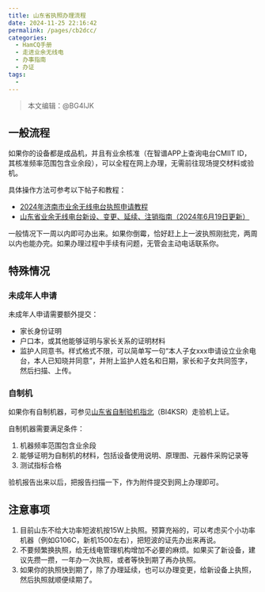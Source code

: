 ```yaml
---
title: 山东省执照办理流程
date: 2024-11-25 22:16:42
permalink: /pages/cb2dcc/
categories:
  - HamCQ手册
  - 走进业余无线电
  - 办事指南
  - 办证
tags:
  - 
---
```


> 本文编辑：@BG4IJK

## 一般流程

如果你的设备都是成品机，并且有业余核准（在智谱APP上查询电台CMIIT ID，其核准频率范围包含业余段），可以全程在网上办理，无需前往现场提交材料或验机。

具体操作方法可参考以下帖子和教程：

* [2024年济南市业余无线电台执照申请教程](https://mp.weixin.qq.com/s/QjzY6vXN3YxBdJlzoj4n4A)
* [山东省业余无线电台新设、变更、延续、注销指南（2024年6月19日更新）](https://forum.hamcq.cn/d/1936)

一般情况下一周以内即可办出来。如果你倒霉，恰好赶上上一波执照刚批完，两周以内也能办完。如果办理过程中手续有问题，无管会主动电话联系你。

## 特殊情况

### 未成年人申请

未成年人申请需要额外提交：

* 家长身份证明
* 户口本，或其他能够证明与家长关系的证明材料
* 监护人同意书。样式格式不限，可以简单写一句“本人子女xxx申请设立业余电台，本人已知晓并同意”，并附上监护人姓名和日期，家长和子女共同签字，然后扫描、上传。

### 自制机

如果你有自制机器，可参见[山东省自制验机指北](https://forum.hamcq.cn/d/4203)（BI4KSR）走验机上证。

自制机器需要满足条件：

1. 机器频率范围包含业余段
2. 能够证明为自制机的材料，包括设备使用说明、原理图、元器件采购记录等
3. 测试指标合格

验机报告出来以后，把报告扫描一下，作为附件提交到网上办理即可。

## 注意事项

1. 目前山东不给大功率短波机按15W上执照。预算充裕的，可以考虑买个小功率机器（例如G106C，新机1500左右），把短波的证先办出来再说。
2. 不要频繁换执照，给无线电管理机构增加不必要的麻烦。如果买了新设备，建议先攒一攒，一年办一次执照，或者等快到期了再办执照。
3. 如果你的执照快到期了，除了办理延续，也可以办理变更，给新设备上执照，然后执照就顺便续期了。
